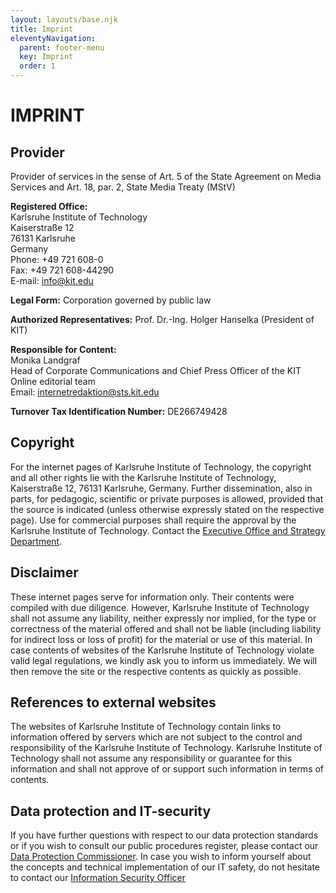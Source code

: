 ```yaml
---
layout: layouts/base.njk
title: Imprint
eleventyNavigation:
  parent: footer-menu
  key: Imprint
  order: 1
---
```


# IMPRINT

## Provider

Provider of services in the sense of Art. 5 of the State Agreement on Media Services and Art. 18, par. 2, State Media Treaty (MStV)

**Registered Office:** \
Karlsruhe Institute of Technology \
Kaiserstraße 12 \
76131 Karlsruhe \
Germany \
Phone: +49 721 608-0 \
Fax: +49 721 608-44290 \
E-mail: [info@kit.edu](mailto:info@kit.edu)


**Legal Form:**	Corporation governed by public law

**Authorized Representatives:**	Prof. Dr.-Ing. Holger Hanselka (President of KIT)

**Responsible for Content:**	\
Monika Landgraf \
Head of Corporate Communications and Chief Press Officer of the KIT \
Online editorial team \
Email: internetredaktion@sts.kit.edu

**Turnover Tax Identification Number:**	DE266749428

## Copyright

For the internet pages of Karlsruhe Institute of Technology, the copyright and all other rights lie with the Karlsruhe Institute of Technology, Kaiserstraße 12, 76131 Karlsruhe, Germany. Further dissemination, also in parts, for pedagogic, scientific or private purposes is allowed, provided that the source is indicated (unless otherwise expressly stated on the respective page). Use for commercial purposes shall require the approval by the Karlsruhe Institute of Technology. Contact the [Executive Office and Strategy Department](mailto:info@kit.edu).

## Disclaimer

These internet pages serve for information only. Their contents were compiled with due diligence. However, Karlsruhe Institute of Technology shall not assume any liability, neither expressly nor implied, for the type or correctness of the material offered and shall not be liable (including liability for indirect loss or loss of profit) for the material or use of this material. In case contents of websites of the Karlsruhe Institute of Technology violate valid legal regulations, we kindly ask you to inform us immediately. We will then remove the site or the respective contents as quickly as possible.

## References to external websites

The websites of Karlsruhe Institute of Technology contain links to information offered by servers which are not subject to the control and responsibility of the Karlsruhe Institute of Technology. Karlsruhe Institute of Technology shall not assume any responsibility or guarantee for this information and shall not approve of or support such information in terms of contents.

## Data protection and IT-security

If you have further questions with respect to our data protection standards or if you wish to consult our public procedures register, please contact our [Data Protection Commissioner](mailto:datenschutzbeauftragter@kit.edu). In case you wish to inform yourself about the concepts and technical implementation of our IT safety, do not hesitate to contact our [Information Security Officer](mailto:informationssicherheitsbeauftragter@kit.edu)